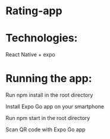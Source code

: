 # Rating-app

# Technologies: 
React Native + expo

# Running the app:
Run npm install in the root directory

Install Expo Go app on your smartphone

Run npm start in the root directory

Scan QR code with Expo Go app 
